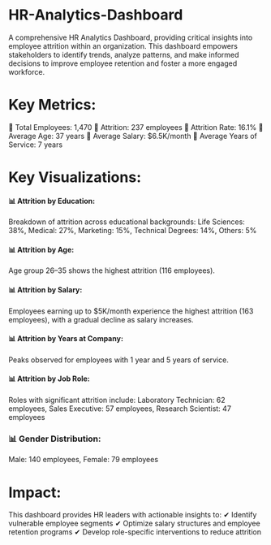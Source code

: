 # HR-Analytics-Dashboard
A comprehensive HR Analytics Dashboard, providing critical insights into employee attrition within an organization. This dashboard empowers stakeholders to identify trends, analyze patterns, and make informed decisions to improve employee retention and foster a more engaged workforce.

# Key Metrics:
🔹 Total Employees: 1,470
🔹 Attrition: 237 employees
🔹 Attrition Rate: 16.1%
🔹 Average Age: 37 years
🔹 Average Salary: $6.5K/month
🔹 Average Years of Service: 7 years

# Key Visualizations:
#### 📊 Attrition by Education:
Breakdown of attrition across educational backgrounds:
Life Sciences: 38%,
Medical: 27%,
Marketing: 15%,
Technical Degrees: 14%,
Others: 5%

#### 📊 Attrition by Age:
Age group 26–35 shows the highest attrition (116 employees).
#### 📊 Attrition by Salary:
Employees earning up to $5K/month experience the highest attrition (163 employees), with a gradual decline as salary increases.
#### 📊 Attrition by Years at Company:
Peaks observed for employees with 1 year and 5 years of service.
#### 📊 Attrition by Job Role:
Roles with significant attrition include:
Laboratory Technician: 62 employees,
Sales Executive: 57 employees,
Research Scientist: 47 employees
### 📊 Gender Distribution:
Male: 140 employees,
Female: 79 employees

# Impact:
This dashboard provides HR leaders with actionable insights to:
✔ Identify vulnerable employee segments
✔ Optimize salary structures and employee retention programs
✔ Develop role-specific interventions to reduce attrition
